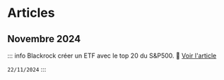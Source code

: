 # Articles

## Novembre 2024
::: info Blackrock créer un ETF avec le top 20 du S&P500.
📰 [Voir l'article](2024/nov/ishares-sp20)

`22/11/2024`
:::
